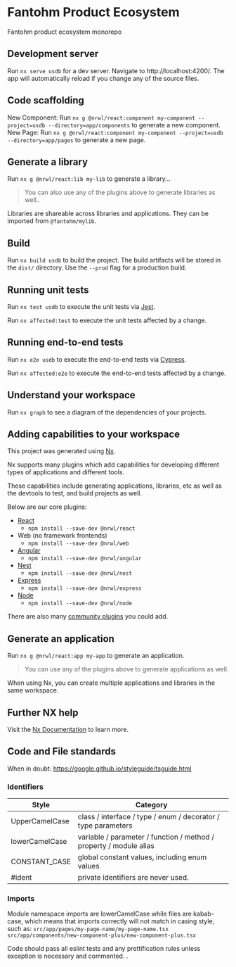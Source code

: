 # Fantohm Product Ecosystem

Fantohm product ecosystem monorepo

## Development server

Run `nx serve usdb` for a dev server. Navigate to http://localhost:4200/. The app will automatically reload if you change any of the source files.

## Code scaffolding

New Component: Run `nx g @nrwl/react:component my-component --project=usdb --directory=app/components` to generate a new component.
New Page: Run `nx g @nrwl/react:component my-component --project=usdb --directory=app/pages` to generate a new page.

## Generate a library

Run `nx g @nrwl/react:lib my-lib` to generate a library...

> You can also use any of the plugins above to generate libraries as well..

Libraries are shareable across libraries and applications. They can be imported from `@fantohm/mylib`.

## Build

Run `nx build usdb` to build the project. The build artifacts will be stored in the `dist/` directory. Use the `--prod` flag for a production build.

## Running unit tests

Run `nx test usdb` to execute the unit tests via [Jest](https://jestjs.io).

Run `nx affected:test` to execute the unit tests affected by a change.

## Running end-to-end tests

Run `nx e2e usdb` to execute the end-to-end tests via [Cypress](https://www.cypress.io).

Run `nx affected:e2e` to execute the end-to-end tests affected by a change.

## Understand your workspace

Run `nx graph` to see a diagram of the dependencies of your projects.

## Adding capabilities to your workspace

This project was generated using [Nx](https://nx.dev).

Nx supports many plugins which add capabilities for developing different types of applications and different tools.

These capabilities include generating applications, libraries, etc as well as the devtools to test, and build projects as well.

Below are our core plugins:

- [React](https://reactjs.org)
  - `npm install --save-dev @nrwl/react`
- Web (no framework frontends)
  - `npm install --save-dev @nrwl/web`
- [Angular](https://angular.io)
  - `npm install --save-dev @nrwl/angular`
- [Nest](https://nestjs.com)
  - `npm install --save-dev @nrwl/nest`
- [Express](https://expressjs.com)
  - `npm install --save-dev @nrwl/express`
- [Node](https://nodejs.org)
  - `npm install --save-dev @nrwl/node`

There are also many [community plugins](https://nx.dev/community) you could add.

## Generate an application

Run `nx g @nrwl/react:app my-app` to generate an application.

> You can use any of the plugins above to generate applications as well.

When using Nx, you can create multiple applications and libraries in the same workspace.

## Further NX help

Visit the [Nx Documentation](https://nx.dev) to learn more.

## Code and File standards

When in doubt: https://google.github.io/styleguide/tsguide.html

### Identifiers

| Style |	Category |
|-------|----------|
| UpperCamelCase |	class / interface / type / enum / decorator / type parameters |
| lowerCamelCase |	variable / parameter / function / method / property / module alias |
| CONSTANT_CASE |	global constant values, including enum values |
| #ident |	private identifiers are never used. |

### Imports

Module namespace imports are lowerCamelCase while files are kabab-case, which means that imports correctly will not match in casing style, such as:
`src/app/pages/my-page-name/my-page-name.tsx`
`src/app/components/new-component-plus/new-component-plus.tsx`

Code should pass all eslint tests and any prettification rules unless exception is necessary and commented. .
